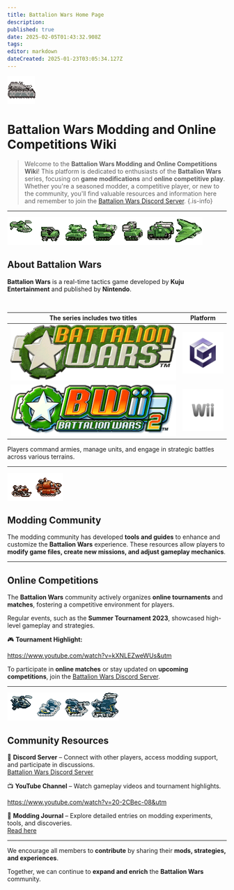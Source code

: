 ```yaml
---
title: Battalion Wars Home Page
description: 
published: true
date: 2025-02-05T01:43:32.908Z
tags: 
editor: markdown
dateCreated: 2025-01-23T03:05:34.127Z
---
```


![wf-kse-station_(2).gif](/wf-kse-station_(2).gif)

# Battalion Wars Modding and Online Competitions Wiki 

> Welcome to the **Battalion Wars Modding and Online Competitions Wiki**! This platform is dedicated to enthusiasts of the **Battalion Wars** series, focusing on **game modifications** and **online competitive play**. Whether you're a seasoned modder, a competitive player, or new to the community, you'll find valuable resources and information here and remember to join the [Battalion Wars Discord Server](https://discord.gg/aPvrTsDARJ).
{.is-info}

---
![wf-gunship.gif](/wf-gunship.gif)![wf-heavyrecon.gif](/wf-heavyrecon.gif)![icon_wf_ltnk01.dxt1.4108.0.255.2.16.0.gif](/icon_wf_ltnk01.dxt1.4108.0.255.2.16.0.gif)![icon_wf_htnk01.dxt1.4108.0.255.2.16.0.gif](/icon_wf_htnk01.dxt1.4108.0.255.2.16.0.gif)![wf-aatank.gif](/wf-aatank.gif)![wf-b-stationm.gif](/wf-b-stationm.gif)![wf-strato1.gif](/wf-strato1.gif)
## About Battalion Wars 

**Battalion Wars** is a real-time tactics game developed by **Kuju Entertainment** and published by **Nintendo**.

<br>

| The series includes two titles | Platform |
|---|---|
| ![battalionwarslog.p8.20.0.255.8.253.-1.png](/battalionwarslog.p8.20.0.255.8.253.-1.png) | ![gclogo-removebg-preview_(1).png](/gclogo-removebg-preview_(1).png) |
| ![bwii_logo.p8.4116.0.255.7.256.-1.png](/bwii_logo.p8.4116.0.255.7.256.-1.png) | ![wiilogo-removebg-preview_(2).png](/wiilogo-removebg-preview_(2).png) |





Players command armies, manage units, and engage in strategic battles across various terrains.

---
![icon_t_reco01.dxt1.4108.0.255.2.18.0.gif](/icon_t_reco01.dxt1.4108.0.255.2.18.0.gif)![icon_t_htnk01.dxt1.4108.0.255.2.24.0.gif](/icon_t_htnk01.dxt1.4108.0.255.2.24.0.gif)
## Modding Community

The modding community has developed **tools and guides** to enhance and customize the **Battalion Wars** experience. These resources allow players to **modify game files, create new missions, and adjust gameplay mechanics**.

---

## Online Competitions

The **Battalion Wars** community actively organizes **online tournaments** and **matches**, fostering a competitive environment for players.

Regular events, such as the **Summer Tournament 2023**, showcased high-level gameplay and strategies.

🎮 **Tournament Highlight:**

https://www.youtube.com/watch?v=kXNLEZweWUs&utm

To participate in **online matches** or stay updated on **upcoming competitions**, join the [Battalion Wars Discord Server](https://discord.gg/aPvrTsDARJ).

---
![xy-gunship.gif](/xy-gunship.gif)![icon_x_ltnk01.p8.4108.0.255.2.17.0.gif](/icon_x_ltnk01.p8.4108.0.255.2.17.0.gif)![icon_x_htnk01.dxt1.4108.0.255.2.17.0.gif](/icon_x_htnk01.dxt1.4108.0.255.2.17.0.gif)![icon_x_bsta01.dxt1.4108.0.255.2.22.0.gif](/icon_x_bsta01.dxt1.4108.0.255.2.22.0.gif)
## Community Resources

🔹 **Discord Server** – Connect with other players, access modding support, and participate in discussions.  
[Battalion Wars Discord Server](https://discord.gg/aPvrTsDARJ)

📺 **YouTube Channel** – Watch gameplay videos and tournament highlights.  

https://www.youtube.com/watch?v=20-2CBec-08&utm

📜 **Modding Journal** – Explore detailed entries on modding experiments, tools, and discoveries.  
[Read here](https://koopanique.neocities.org/video_games/battalion_wars-modding_journal)

---

We encourage all members to **contribute** by sharing their **mods, strategies, and experiences**.

Together, we can continue to **expand and enrich** the **Battalion Wars** community.